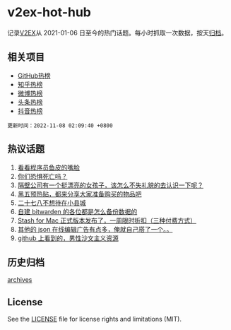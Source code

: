 # v2ex-hot-hub

 记录[V2EX](https://www.v2ex.com/)从 2021-01-06 日至今的热门话题。每小时抓取一次数据，按天[归档](archives)。
 
 ## 相关项目

- [GitHub热榜](https://github.com/snaildev/github-hot-hub)
- [知乎热榜](https://github.com/snaildev/zhihu-hot-hub)
- [微博热榜](https://github.com/snaildev/weibo-hot-hub)
- [头条热榜](https://github.com/snaildev/toutiao-hot-hub)
- [抖音热榜](https://github.com/snaildev/douyin-hot-hub)


 `更新时间：2022-11-08 02:09:40 +0800`

## 热议话题

1. [看看程序员鱼皮的嘴脸](https://www.v2ex.com/t/893205)
1. [你们恐惧死亡吗？](https://www.v2ex.com/t/893362)
1. [隔壁公司有一个挺漂亮的女孩子，该怎么不失礼貌的去认识一下呢？](https://www.v2ex.com/t/893340)
1. [黑五预热贴，都来分享大家准备购买的物品吧](https://www.v2ex.com/t/893193)
1. [二十七八不想待在小县城](https://www.v2ex.com/t/893256)
1. [自建 bitwarden 的各位都是怎么备份数据的](https://www.v2ex.com/t/893325)
1. [Stash for Mac 正式版本发布了，一周限时折扣（三种付费方式）](https://www.v2ex.com/t/893291)
1. [其他的 json 在线编辑广告有点多，俺就自己搭了一个。。](https://www.v2ex.com/t/893202)
1. [github 上看到的，男性沙文主义资源](https://www.v2ex.com/t/893244)

## 历史归档

[archives](archives)

## License

See the [LICENSE](LICENSE) file for license rights and limitations (MIT).
